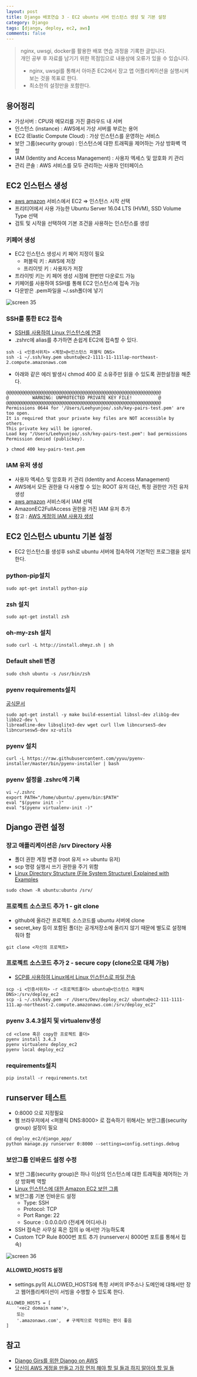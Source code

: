 ```yaml
---
layout: post
title: Django 배포연습 3 - EC2 ubuntu 서버 인스턴스 생성 및 기본 설정
category: Django
tags: [django, deploy, ec2, aws]
comments: false
---
```


> nginx, uwsgi, docker를 활용한 배포 연습 과정을 기록한 글입니다.   
> 개인 공부 후 자료를 남기기 위한 목점임으로 내용상에 오류가 있을 수 있습니다.
>
> - nginx, uwsgi를 통해서 아마존 EC2에서 장고 앱 어플리케이션을 실행시켜 보는 것을 목표로 한다.
> - 최소한의 설정만을 포함한다.

## 용어정리
- 가상서버 : CPU와 메모리를 가진 클라우드 내 서버
- 인스턴스 (instance) : AWS에서 가상 서버를 부르는 용어
- EC2 (Elastic Compute Cloud) : 가상 인스턴스를 운영하는 서비스
- 보안 그룹(security group) : 인스턴스에 대한 트래픽을 제어하는 가상 방화벽 역할
- IAM (Identity and Access Management) : 사용자 엑세스 및 암호화 키 관리
- 관리 콘솔 : AWS 서비스를 모두 관리하는 사용자 인터페이스


## EC2 인스턴스 생성
- [aws amazon](https://aws.amazon.com/ko/) 서비스에서 EC2 => 인스턴스 시작 선택
- 프리티어에서 사용 가능한 Ubuntu Server 16.04 LTS (HVM), SSD Volume Type 선택
- 검토 및 시작을 선택하여 기본 조건을 사용하는 인스턴스를 생성

### 키페어 생성
- EC2 인스턴스 생성시 키 페어 지정이 필요
  - 퍼블릭 키 : AWS에 저장
  - 프리이빗 키 : 사용자가 저장
- 프라이빗 키는 키 페어 생성 시점에 한번만 다운로드 가능
- 키페어를 사용하여 SSH를 통해 EC2 인스턴스에 접속 가능
- 다운받은 .pem파일을 ~/.ssh폴더에 넣기

![screen 35](https://i.imgur.com/wjweMWs.png)

### SSH를 통한 EC2 접속
- [SSH를 사용하여 Linux 인스턴스에 연결](https://docs.aws.amazon.com/ko_kr/AWSEC2/latest/UserGuide/AccessingInstancesLinux.html)
- .zshrc에 alias를 추가하면 손쉽게 EC2에 접속할 수 있다.

```shell
ssh -i <인증서위치> <계정>@<인스턴스 퍼블릭 DNS>
ssh -i ~/.ssh/key.pem ubuntu@ec2-1111-11-111lap-northeast-2.compute.amazonaws.com
```

- 아래와 같은 에러 발생시 chmod 400 <pem file>로 소유주만 읽을 수 있도록 권한설정을 해준다.

```
@@@@@@@@@@@@@@@@@@@@@@@@@@@@@@@@@@@@@@@@@@@@@@@@@@@@@@@@@@@
@         WARNING: UNPROTECTED PRIVATE KEY FILE!          @
@@@@@@@@@@@@@@@@@@@@@@@@@@@@@@@@@@@@@@@@@@@@@@@@@@@@@@@@@@@
Permissions 0644 for '/Users/Leehyunjoo/.ssh/key-pairs-test.pem' are too open.
It is required that your private key files are NOT accessible by others.
This private key will be ignored.
Load key "/Users/Leehyunjoo/.ssh/key-pairs-test.pem": bad permissions
Permission denied (publickey).

❯ chmod 400 key-pairs-test.pem
```

### IAM 유저 생성
- 사용자 엑세스 및 암호화 키 관리 (Identity and Access Management)
- AWS에서 모든 권한을 다 사용할 수 있는 ROOT 유저 대신, 특정 권한만 가진 유저 생성
- [aws amazon](https://aws.amazon.com/ko/) 서비스에서 IAM 선택
- AmazonEC2FullAccess 권한을 가진 IAM 유저 추가
- 참고 : [AWS 계정의 IAM 사용자 생성](https://docs.aws.amazon.com/ko_kr/IAM/latest/UserGuide/id_users_create.html#id_users_create_console)


## EC2 인스턴스 ubuntu 기본 설정
- EC2 인스턴스를 생성후 ssh로 ubuntu 서버에 접속하여 기본적인 프로그램을 설치한다.


### python-pip설치

```
sudo apt-get install python-pip
```

### zsh 설치

```
sudo apt-get install zsh
```


### oh-my-zsh 설치

```
sudo curl -L http://install.ohmyz.sh | sh
```


### Default shell 변경

```
sudo chsh ubuntu -s /usr/bin/zsh
```

### pyenv requirements설치

[공식문서](https://github.com/yyuu/pyenv/wiki/Common-build-problems)

```
sudo apt-get install -y make build-essential libssl-dev zlib1g-dev libbz2-dev \
libreadline-dev libsqlite3-dev wget curl llvm libncurses5-dev libncursesw5-dev xz-utils
```

### pyenv 설치

```
curl -L https://raw.githubusercontent.com/yyuu/pyenv-installer/master/bin/pyenv-installer | bash
```

### pyenv 설정을 .zshrc에 기록

```
vi ~/.zshrc
export PATH="/home/ubuntu/.pyenv/bin:$PATH"
eval "$(pyenv init -)"
eval "$(pyenv virtualenv-init -)"
```

## Django 관련 설정


### 장고 애플리케이션은 /srv Directory 사용
- 폴더 권한 계정 변경 (root 유저 => ubuntu 유저)
- scp 명령 실행시 쓰기 권한을 주기 위함
- [Linux Directory Structure (File System Structure) Explained with Examples](http://www.thegeekstuff.com/2010/09/linux-file-system-structure/?utm_source=tuicool)

```  
sudo chown -R ubuntu:ubuntu /srv/
```

### 프로젝트 소스코드 추가 1 - git clone
- github에 올라간 프로젝트 소스코드를 ubuntu 서버에 clone
- secret_key 등이 포함된 폴더는 공개저장소에 올리지 않기 때문에 별도로 설정해줘야 함

```
git clone <자신의 프로젝트>
```

### 프로젝트 소스코드 추가 2 - secure copy (clone으로 대체 가능)
- [SCP를 사용하여 Linux에서 Linux 인스턴스로 파일 전송](https://docs.aws.amazon.com/ko_kr/AWSEC2/latest/UserGuide/AccessingInstancesLinux.html)

```
scp -i <인증서위차> -r <프로젝트폴더> ubuntu@<인스턴스 퍼블릭 DNS>:/srv/deploy_ec2
scp -i ~/.ssh/key.pem -r /Users/Dev/deploy_ec2/ ubuntu@ec2-111-1111-111.ap-northeast-2.compute.amazonaws.com:/srv/deploy_ec2"
```

### pyenv 3.4.3설치 및 virtualenv생성

```
cd <clone 혹은 copy한 프로젝트 폴더>
pyenv install 3.4.3
pyenv virtualenv deploy_ec2
pyenv local deploy_ec2
```

### requirements설치

```
pip install -r requirements.txt
```

## runserver 테스트
- 0:8000 으로 지정필요
- 웹 브라우저에서 <퍼블릭 DNS:8000> 로 접속하기 위해서는 보안그룹(security group) 설정이 필요

```
cd deploy_ec2/django_app/
python manage.py runserver 0:8000 --settings=config.settings.debug
```

### 보안그룹 인바운드 설정 수정
- 보안 그룹(security group)은 하나 이상의 인스턴스에 대한 트래픽을 제어하는 가상 방화벽 역할
- [Linux 인스턴스에 대한 Amazon EC2 보안 그룹](https://docs.aws.amazon.com/ko_kr/AWSEC2/latest/UserGuide/using-network-security.html)
- 보안그룹 기본 인바운드 설정
   - Type: SSH
   - Protocol: TCP
   - Port Range: 22
   - Source : 0.0.0.0/0 (전세계 어디서나)
- SSH 접속은 사무실 혹은 집의 ip 에서만 가능하도록
- Custom TCP Rule 8000번 포트 추가 (runserver시 8000번 포트를 통해서 접속)

![screen 36](https://i.imgur.com/gtjIuzD.png)

#### ALLOWED_HOSTS 설정
- settings.py의 ALLOWED_HOSTS에 특정 서버의 IP주소나 도메인에 대해서만 장고 웹어플리케이션이 서빙을 수행할 수 있도록 한다.

```
ALLOWED_HOSTS = [
	'<ec2 domain name'>,
	또는
	'.amazonaws.com',  # 구체적으로 작성하는 편이 좋음
]
```

## 참고
- [Django Girs를 위한 Django on AWS](http://awsblogskr.s3-ap-northeast-2.amazonaws.com/pdf/2015-06-djangogirls-seoul-aws.pdf)
- [당신이 AWS 계정을 만들고 가장 먼저 해야 할 일 들과 하지 말아야 할 일 들](http://www.awskr.org/2017/01/your-aws-first-days-todo-list/)

